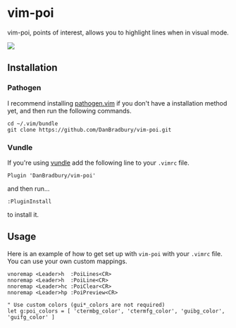 # vim-poi

vim-poi, points of interest, allows you to highlight lines when in visual mode.

![](http://i.imgur.com/kqbHMjA.gif)

## Installation

### Pathogen
I recommend installing [pathogen.vim](https://github.com/tpope/vim-pathogen) if you don't have a installation method yet, and
then run the following commands.

```
cd ~/.vim/bundle
git clone https://github.com/DanBradbury/vim-poi.git
```

### Vundle
If you're using [vundle](https://github.com/gmarik/Vundle.vim.git) add the following line to your `.vimrc` file.
```vim
Plugin 'DanBradbury/vim-poi'
```

and then run...

```vim
:PluginInstall
```

to install it.

## Usage
Here is an example of how to get set up with `vim-poi` with your `.vimrc` file. You can use your own custom mappings.

```vim
vnoremap <Leader>h  :PoiLines<CR>
nnoremap <Leader>h  :PoiLine<CR>
nnoremap <Leader>hc :PoiClear<CR>
nnoremap <Leader>hp :PoiPreview<CR>

" Use custom colors (gui*_colors are not required)
let g:poi_colors = [ 'ctermbg_color', 'ctermfg_color', 'guibg_color', 'guifg_color' ]
```

